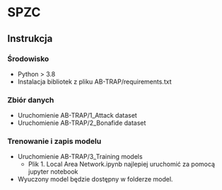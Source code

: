 # SPZC

## Instrukcja

### Środowisko

* Python > 3.8
* Instalacja bibliotek z pliku AB-TRAP/requirements.txt


### Zbiór danych

* Uruchomienie AB-TRAP/1_Attack dataset
* Uruchomienie AB-TRAP/2_Bonafide dataset

### Trenowanie i zapis modelu

* Uruchomienie AB-TRAP/3_Training models
    * Plik 1. Local Area Network.ipynb najlepiej uruchomić za pomocą jupyter notebook
* Wyuczony model będzie dostępny w folderze model.